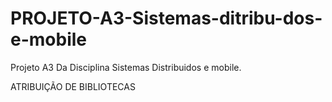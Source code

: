 # PROJETO-A3-Sistemas-ditribu-dos-e-mobile
Projeto A3 Da Disciplina Sistemas Distribuidos e mobile.

ATRIBUIÇÃO DE BIBLIOTECAS

